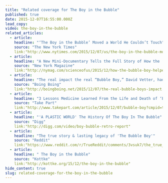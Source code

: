 ```yaml
---
title: "Related coverage for The Boy in the Bubble"
published: true
date: 2015-12-07T16:55:00.000Z
lead_copy:
video: the-boy-in-the-bubble
related_articles:
  - article:
    headline: "‘The Boy in the Bubble’ Moved a World He Couldn’t Touch"
    source: "The New York Times"
    link:"http://www.nytimes.com/2015/12/07/us/the-boy-in-the-bubble-moved-a-world-he-couldnt-touch.html"
  - article:
    headline: "A New Mini-Documentary Tells the Full Story of How the ‘Bubble Boy’ Helped Advance Medicine"
    source: "New York Magazine"
    link:"http://nymag.com/scienceofus/2015/12/how-the-bubble-boy-helped-advance-medicine.html?mid=twitter_nymag#"
  - article:
    headline: "The real impact the real “Bubble Boy,” David Vetter, had on medicine"
    source: "Boing Boing"
    link:"http://boingboing.net/2015/12/07/the-real-bubble-boys-impact.html"
  - article:
    headline: "3 Lessons Medicine Learned From the Life and Death of ‘Bubble Boy’"
    source: "Take Part"
    link:"http://www.takepart.com/article/2015/12/07/bubble-boy?cmpid=tp-ptnr-huffpost&utm_source=huffpost&utm_medium=partner&utm_campaign=tp-traffic"
  - article:
    headline: "'A PLASTIC WORLD' The History Of The Boy In The Bubble"
    source: "Digg"
    link:"http://digg.com/video/boy-bubble-retro-report"
  - article:
    headline: "The true story & lasting legacy of 'The Bubble Boy'"
    source: "Reddit"
    link:"https://www.reddit.com/r/TrueReddit/comments/3vsuk7/the_true_story_lasting_legacy_of_the_bubble_boy/"
  - article:
    headline: " The Boy in the Bubble"
    source: "Kottke"
    link:"http://kottke.org/15/12/the-boy-in-the-bubble"
hide_content: true
slug: related-coverage-for-the-boy-in-the-bubble
---
```


